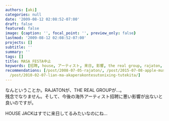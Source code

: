 ```yaml
---
authors: [aki]
categories: null
date: '2009-08-12 02:08:52-07:00'
draft: false
featured: false
image: {caption: '', focal_point: '', preview_only: false}
lastmod: '2009-08-12 02:08:52-07:00'
projects: []
subtitle: ''
summary: ''
tags: []
title: MASA FESTA中止
keywords: [招聘, house, アーティスト, 来日, 影響, the real group, rajaton, 海外, 悪い, 今後]
recommendations: [/post/2008-07-05-rajaton/, /post/2015-07-08-apple-music-nopureirisutowozhong-xin-tositarekomendozhan-lue/,
  /post/2010-02-07-lian-ma-akaperakontesutonixing-tutekita/]
---
```


なんということか。RAJATONが、THE REAL GROUPが…。  
残念でなりません。そして、今後の海外アーティスト招聘に悪い影響が出ないと良いのですが。

HOUSE JACKはすでに来日してるみたいなのにね…